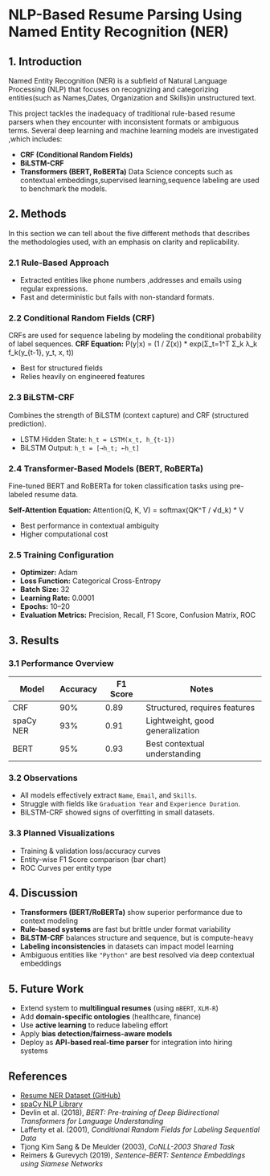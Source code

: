 #  NLP-Based Resume Parsing Using Named Entity Recognition (NER)
## 1. Introduction
Named Entity Recognition (NER) is a subfield of Natural Language Processing (NLP) that focuses on recognizing and categorizing entities(such as Names,Dates, Organization and Skills)in unstructured text. 

This project tackles the inadequacy of traditional rule-based resume parsers when they encounter with inconsistent formats or ambiguous terms. Several deep learning and machine learning models are investigated ,which includes:

- **CRF (Conditional Random Fields)**
- **BiLSTM-CRF**
- **Transformers (BERT, RoBERTa)**
Data Science concepts such as contextual embeddings,supervised learning,sequence labeling are used to benchmark the models.
## 2. Methods

In this section we can tell about the five different methods that describes the methodologies used, with an emphasis on clarity and replicability.

### 2.1 Rule-Based Approach

- Extracted entities like phone numbers ,addresses and emails using regular expressions.
- Fast and deterministic but fails with non-standard formats.

### 2.2 Conditional Random Fields (CRF)

CRFs are used for sequence labeling by modeling the conditional probability of label sequences.
**CRF Equation:**
P(y|x) = (1 / Z(x)) * exp(Σ_t=1^T Σ_k λ_k f_k(y_{t-1}, y_t, x, t))
- Best for structured fields
- Relies heavily on engineered features
### 2.3 BiLSTM-CRF

Combines the strength of BiLSTM (context capture) and CRF (structured prediction).

- LSTM Hidden State: `h_t = LSTM(x_t, h_{t-1})`
- BiLSTM Output: `h_t = [→h_t; ←h_t]`
### 2.4 Transformer-Based Models (BERT, RoBERTa)

Fine-tuned BERT and RoBERTa for token classification tasks using pre-labeled resume data.

**Self-Attention Equation:**
Attention(Q, K, V) = softmax(QK^T / √d_k) * V
- Best performance in contextual ambiguity
- Higher computational cost
### 2.5 Training Configuration

- **Optimizer:** Adam  
- **Loss Function:** Categorical Cross-Entropy  
- **Batch Size:** 32  
- **Learning Rate:** 0.0001  
- **Epochs:** 10–20  
- **Evaluation Metrics:** Precision, Recall, F1 Score, Confusion Matrix, ROC
 ## 3. Results

### 3.1 Performance Overview

| Model       | Accuracy | F1 Score | Notes                             |
|-------------|----------|----------|-----------------------------------|
| CRF         | 90%      | 0.89     | Structured, requires features     |
| spaCy NER   | 93%      | 0.91     | Lightweight, good generalization  |
| BERT        | 95%      | 0.93     | Best contextual understanding     |

### 3.2 Observations

- All models effectively extract `Name`, `Email`, and `Skills`.
- Struggle with fields like `Graduation Year` and `Experience Duration`.
- BiLSTM-CRF showed signs of overfitting in small datasets.

### 3.3 Planned Visualizations

- Training & validation loss/accuracy curves
- Entity-wise F1 Score comparison (bar chart)
- ROC Curves per entity type
## 4. Discussion

- **Transformers (BERT/RoBERTa)** show superior performance due to context modeling
- **Rule-based systems** are fast but brittle under format variability
- **BiLSTM-CRF** balances structure and sequence, but is compute-heavy
- **Labeling inconsistencies** in datasets can impact model learning
- Ambiguous entities like `"Python"` are best resolved via deep contextual embeddings
## 5. Future Work

- Extend system to **multilingual resumes** (using `mBERT`, `XLM-R`)
- Add **domain-specific ontologies** (healthcare, finance)
- Use **active learning** to reduce labeling effort
- Apply **bias detection/fairness-aware models**
- Deploy as **API-based real-time parser** for integration into hiring systems
## References

-  [Resume NER Dataset (GitHub)](https://github.com/vrundag91/Resume-Corpus-Dataset)  
-  [spaCy NLP Library](https://spacy.io/)  
-  Devlin et al. (2018), *BERT: Pre-training of Deep Bidirectional Transformers for Language Understanding*  
-  Lafferty et al. (2001), *Conditional Random Fields for Labeling Sequential Data*  
-  Tjong Kim Sang & De Meulder (2003), *CoNLL-2003 Shared Task*  
-  Reimers & Gurevych (2019), *Sentence-BERT: Sentence Embeddings using Siamese Networks*
